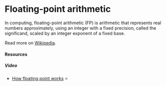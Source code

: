# Floating-point arithmetic

In computing, floating-point arithmetic (FP) is arithmetic that represents real numbers approximately, using an integer with a fixed precision, called the significand, scaled by an integer exponent of a fixed base.

Read more on [Wikipedia](https://en.wikipedia.org/wiki/Floating-point_arithmetic).

#### Resources

##### Video
- [How floating point works](https://www.youtube.com/watch?v=dQhj5RGtag0) ⭐
